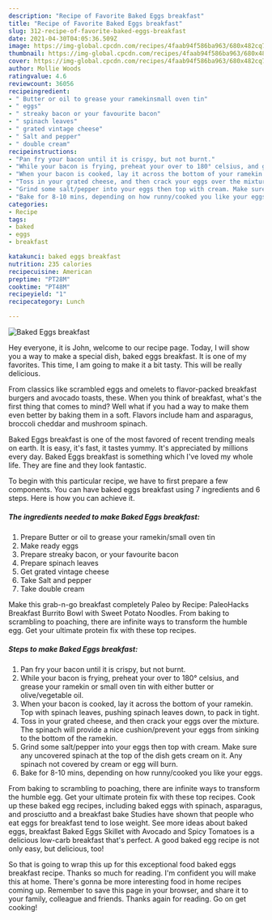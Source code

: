 ```yaml
---
description: "Recipe of Favorite Baked Eggs breakfast"
title: "Recipe of Favorite Baked Eggs breakfast"
slug: 312-recipe-of-favorite-baked-eggs-breakfast
date: 2021-04-30T04:05:36.509Z
image: https://img-global.cpcdn.com/recipes/4faab94f586ba963/680x482cq70/baked-eggs-breakfast-recipe-main-photo.jpg
thumbnail: https://img-global.cpcdn.com/recipes/4faab94f586ba963/680x482cq70/baked-eggs-breakfast-recipe-main-photo.jpg
cover: https://img-global.cpcdn.com/recipes/4faab94f586ba963/680x482cq70/baked-eggs-breakfast-recipe-main-photo.jpg
author: Mollie Woods
ratingvalue: 4.6
reviewcount: 36056
recipeingredient:
- " Butter or oil to grease your ramekinsmall oven tin"
- " eggs"
- " streaky bacon or your favourite bacon"
- " spinach leaves"
- " grated vintage cheese"
- " Salt and pepper"
- " double cream"
recipeinstructions:
- "Pan fry your bacon until it is crispy, but not burnt."
- "While your bacon is frying, preheat your over to 180° celsius, and grease your ramekin or small oven tin with either butter or olive/vegetable oil."
- "When your bacon is cooked, lay it across the bottom of your ramekin. Top with spinach leaves, pushing spinach leaves down, to pack in tight."
- "Toss in your grated cheese, and then crack your eggs over the mixture. The spinach will provide a nice cushion/prevent your eggs from sinking to the bottom of the ramekin."
- "Grind some salt/pepper into your eggs then top with cream. Make sure any uncovered spinach at the top of the dish gets cream on it. Any spinach not covered by cream or egg will burn."
- "Bake for 8-10 mins, depending on how runny/cooked you like your eggs."
categories:
- Recipe
tags:
- baked
- eggs
- breakfast

katakunci: baked eggs breakfast 
nutrition: 235 calories
recipecuisine: American
preptime: "PT28M"
cooktime: "PT48M"
recipeyield: "1"
recipecategory: Lunch

---
```



![Baked Eggs breakfast](https://img-global.cpcdn.com/recipes/4faab94f586ba963/680x482cq70/baked-eggs-breakfast-recipe-main-photo.jpg)

Hey everyone, it is John, welcome to our recipe page. Today, I will show you a way to make a special dish, baked eggs breakfast. It is one of my favorites. This time, I am going to make it a bit tasty. This will be really delicious.

From classics like scrambled eggs and omelets to flavor-packed breakfast burgers and avocado toasts, these. When you think of breakfast, what&#39;s the first thing that comes to mind? Well what if you had a way to make them even better by baking them in a soft. Flavors include ham and asparagus, broccoli cheddar and mushroom spinach.

Baked Eggs breakfast is one of the most favored of recent trending meals on earth. It is easy, it's fast, it tastes yummy. It's appreciated by millions every day. Baked Eggs breakfast is something which I've loved my whole life. They are fine and they look fantastic.


To begin with this particular recipe, we have to first prepare a few components. You can have baked eggs breakfast using 7 ingredients and 6 steps. Here is how you can achieve it.

<!--inarticleads1-->

##### The ingredients needed to make Baked Eggs breakfast:

1. Prepare  Butter or oil to grease your ramekin/small oven tin
1. Make ready  eggs
1. Prepare  streaky bacon, or your favourite bacon
1. Prepare  spinach leaves
1. Get  grated vintage cheese
1. Take  Salt and pepper
1. Take  double cream


Make this grab-n-go breakfast completely Paleo by Recipe: PaleoHacks Breakfast Burrito Bowl with Sweet Potato Noodles. From baking to scrambling to poaching, there are infinite ways to transform the humble egg. Get your ultimate protein fix with these top recipes. 

<!--inarticleads2-->

##### Steps to make Baked Eggs breakfast:

1. Pan fry your bacon until it is crispy, but not burnt.
1. While your bacon is frying, preheat your over to 180° celsius, and grease your ramekin or small oven tin with either butter or olive/vegetable oil.
1. When your bacon is cooked, lay it across the bottom of your ramekin. Top with spinach leaves, pushing spinach leaves down, to pack in tight.
1. Toss in your grated cheese, and then crack your eggs over the mixture. The spinach will provide a nice cushion/prevent your eggs from sinking to the bottom of the ramekin.
1. Grind some salt/pepper into your eggs then top with cream. Make sure any uncovered spinach at the top of the dish gets cream on it. Any spinach not covered by cream or egg will burn.
1. Bake for 8-10 mins, depending on how runny/cooked you like your eggs.


From baking to scrambling to poaching, there are infinite ways to transform the humble egg. Get your ultimate protein fix with these top recipes. Cook up these baked egg recipes, including baked eggs with spinach, asparagus, and prosciutto and a breakfast bake Studies have shown that people who eat eggs for breakfast tend to lose weight. See more ideas about baked eggs, breakfast Baked Eggs Skillet with Avocado and Spicy Tomatoes is a delicious low-carb breakfast that&#39;s perfect. A good baked egg recipe is not only easy, but delicious, too! 

So that is going to wrap this up for this exceptional food baked eggs breakfast recipe. Thanks so much for reading. I'm confident you will make this at home. There's gonna be more interesting food in home recipes coming up. Remember to save this page in your browser, and share it to your family, colleague and friends. Thanks again for reading. Go on get cooking!

